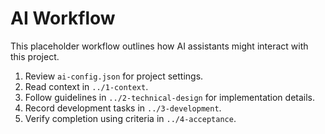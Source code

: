 # AI Workflow

This placeholder workflow outlines how AI assistants might interact with this project.

1. Review `ai-config.json` for project settings.
2. Read context in `../1-context`.
3. Follow guidelines in `../2-technical-design` for implementation details.
4. Record development tasks in `../3-development`.
5. Verify completion using criteria in `../4-acceptance`.
